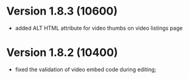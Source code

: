 # Version 1.8.3 (10600)
- added ALT HTML attribute for video thumbs on video listings page

# Version 1.8.2 (10400)
- fixed the validation of video embed code during editing;